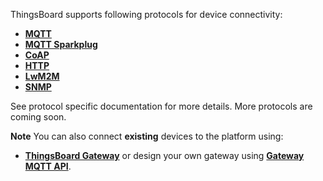 
ThingsBoard supports following protocols for device connectivity:

 - **[MQTT](/docs/{{docsPrefix}}reference/mqtt-api)**
 - **[MQTT Sparkplug](/docs/{{docsPrefix}}reference/mqtt-sparkplug-api)**
 - **[CoAP](/docs/{{docsPrefix}}reference/coap-api)**
 - **[HTTP](/docs/{{docsPrefix}}reference/http-api)**
 - **[LwM2M](/docs/{{docsPrefix}}reference/lwm2m-api)**
 - **[SNMP](/docs/{{docsPrefix}}reference/snmp-api)**

See protocol specific documentation for more details. More protocols are coming soon.

**Note** You can also connect **existing** devices to the platform using:

- **[ThingsBoard Gateway](/docs/iot-gateway/what-is-iot-gateway/)**
or design your own gateway using **[Gateway MQTT API](/docs/{{docsPrefix}}reference/gateway-mqtt-api/)**.

